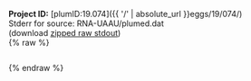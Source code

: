**Project ID:** [plumID:19.074]({{ '/' | absolute_url }}eggs/19/074/)  
Stderr for source:  RNA-UAAU/plumed.dat   
(download [zipped raw stdout](plumed.dat.plumed_master.stdout.txt.zip))  
{% raw %}
<pre>
</pre>
{% endraw %}
